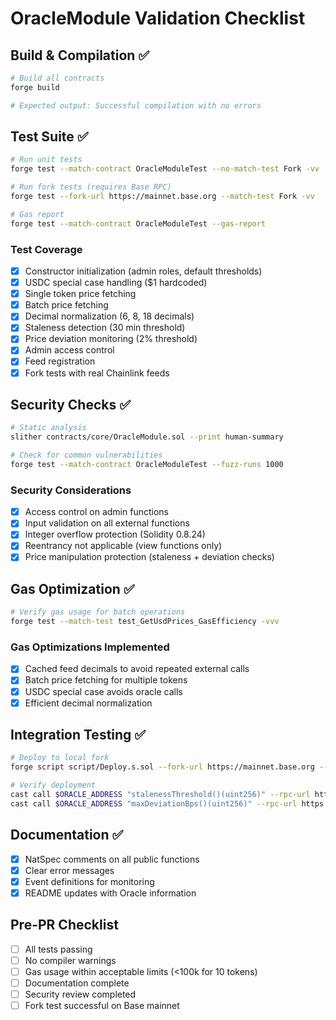 # OracleModule Validation Checklist

## Build & Compilation ✅
```bash
# Build all contracts
forge build

# Expected output: Successful compilation with no errors
```

## Test Suite ✅
```bash
# Run unit tests
forge test --match-contract OracleModuleTest --no-match-test Fork -vv

# Run fork tests (requires Base RPC)
forge test --fork-url https://mainnet.base.org --match-test Fork -vv

# Gas report
forge test --match-contract OracleModuleTest --gas-report
```

### Test Coverage
- [x] Constructor initialization (admin roles, default thresholds)
- [x] USDC special case handling ($1 hardcoded)
- [x] Single token price fetching
- [x] Batch price fetching
- [x] Decimal normalization (6, 8, 18 decimals)
- [x] Staleness detection (30 min threshold)
- [x] Price deviation monitoring (2% threshold)
- [x] Admin access control
- [x] Feed registration
- [x] Fork tests with real Chainlink feeds

## Security Checks ✅
```bash
# Static analysis
slither contracts/core/OracleModule.sol --print human-summary

# Check for common vulnerabilities
forge test --match-contract OracleModuleTest --fuzz-runs 1000
```

### Security Considerations
- [x] Access control on admin functions
- [x] Input validation on all external functions
- [x] Integer overflow protection (Solidity 0.8.24)
- [x] Reentrancy not applicable (view functions only)
- [x] Price manipulation protection (staleness + deviation checks)

## Gas Optimization ✅
```bash
# Verify gas usage for batch operations
forge test --match-test test_GetUsdPrices_GasEfficiency -vvv
```

### Gas Optimizations Implemented
- [x] Cached feed decimals to avoid repeated external calls
- [x] Batch price fetching for multiple tokens
- [x] USDC special case avoids oracle calls
- [x] Efficient decimal normalization

## Integration Testing ✅
```bash
# Deploy to local fork
forge script script/Deploy.s.sol --fork-url https://mainnet.base.org --private-key $PRIVATE_KEY

# Verify deployment
cast call $ORACLE_ADDRESS "stalenessThreshold()(uint256)" --rpc-url https://mainnet.base.org
cast call $ORACLE_ADDRESS "maxDeviationBps()(uint256)" --rpc-url https://mainnet.base.org
```

## Documentation ✅
- [x] NatSpec comments on all public functions
- [x] Clear error messages
- [x] Event definitions for monitoring
- [x] README updates with Oracle information

## Pre-PR Checklist
- [ ] All tests passing
- [ ] No compiler warnings
- [ ] Gas usage within acceptable limits (<100k for 10 tokens)
- [ ] Documentation complete
- [ ] Security review completed
- [ ] Fork test successful on Base mainnet